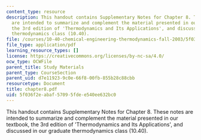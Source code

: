 ```yaml
---
content_type: resource
description: This handout contains Supplementary Notes for Chapter 8. These notes
  are intended to summarize and complement the material presented in our textbook,
  the 3rd edition of 'Thermodynamics and Its Applications', and discussed in our graduate
  thermodynamics class (10.40).
file: /courses/10-40-chemical-engineering-thermodynamics-fall-2003/5f036f2eabaf57095fdee540ee632bc0_chapter8.pdf
file_type: application/pdf
learning_resource_types: []
license: https://creativecommons.org/licenses/by-nc-sa/4.0/
ocw_type: OCWFile
parent_title: Study Materials
parent_type: CourseSection
parent_uid: d7e11923-9c0e-66f8-00fb-855b28c88cbb
resourcetype: Document
title: chapter8.pdf
uid: 5f036f2e-abaf-5709-5fde-e540ee632bc0
---
```

This handout contains Supplementary Notes for Chapter 8. These notes are intended to summarize and complement the material presented in our textbook, the 3rd edition of 'Thermodynamics and Its Applications', and discussed in our graduate thermodynamics class (10.40).